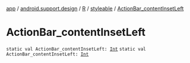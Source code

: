 [app](../../../index.md) / [android.support.design](../../index.md) / [R](../index.md) / [styleable](index.md) / [ActionBar_contentInsetLeft](./-action-bar_content-inset-left.md)

# ActionBar_contentInsetLeft

`static val ActionBar_contentInsetLeft: `[`Int`](https://kotlinlang.org/api/latest/jvm/stdlib/kotlin/-int/index.html)
`static val ActionBar_contentInsetLeft: `[`Int`](https://kotlinlang.org/api/latest/jvm/stdlib/kotlin/-int/index.html)